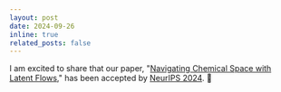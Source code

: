 ```yaml
---
layout: post
date: 2024-09-26
inline: true
related_posts: false
---
```


I am excited to share that our paper, "[Navigating Chemical Space with Latent Flows](https://arxiv.org/abs/2405.03987)," has been accepted by [NeurIPS 2024](https://nips.cc/Conferences/2024). :partying_face:
